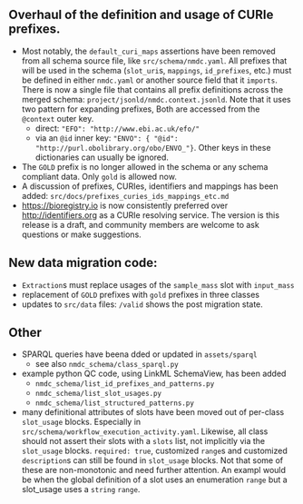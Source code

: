 ## Overhaul of the definition and usage of CURIe prefixes. 
- Most notably, the `default_curi_maps` assertions have been 
removed from all schema source file, like `src/schema/nmdc.yaml`. All prefixes that will be used in the schema 
(`slot_uri`s, `mappings`, `id_prefixes`, etc.) must be defined in either `nmdc.yaml` or  another source field that it
`imports`. There is now a single file that contains all prefix definitions across the merged schema: 
`project/jsonld/nmdc.context.jsonld`. Note that it uses two pattern for expanding prefixes, Both are accessed from the
`@context` outer key.
  - direct: `"EFO": "http://www.ebi.ac.uk/efo/"`
  - via an `@id` inner key: `"ENVO": { "@id": "http://purl.obolibrary.org/obo/ENVO_"}`. 
Other keys in these dictionaries can usually be ignored.
- The `GOLD` prefix is no longer allowed in the schema or any schema compliant data. Only `gold` is allowed now.
- A discussion of prefixes, CURIes, identifiers and mappings has been added: `src/docs/prefixes_curies_ids_mappings_etc.md`
- https://bioregistry.io is now consistently preferred over http://identifiers.org as a CURIe resolving service.
The version is this release is a draft, and community members are welcome to ask questions or make suggestions.

## New data migration code:
- `Extraction`s must replace usages of the `sample_mass` slot with `input_mass`
- replacement of `GOLD` prefixes with `gold` prefixes in three classes 
- updates to `src/data` files: `/valid` shows the post migration state.

## Other
- SPARQL queries have beena dded or updated in `assets/sparql`
  - see also  `nmdc_schema/class_sparql.py`
- example python QC code, using LinkML SchemaView, has been added
  - `nmdc_schema/list_id_prefixes_and_patterns.py`
  - `nmdc_schema/list_slot_usages.py`
  - `nmdc_schema/list_structured_patterns.py`
- many definitional attributes of slots have been moved out of per-class `slot_usage` blocks. 
Especially in `src/schema/workflow_execution_activity.yaml`. Likewise, all class should not assert their slots with a
`slots` list, not implicitly via the `slot_usage` blocks. `required: true`, customized `range`s and customized `description`s 
can still be found in `slot_usage` blocks. Not that some of these are non-monotonic and need further attention. 
An exampl would be when the global definition of a slot uses an enumeration `range` but a slot_usage uses a `string` `range`.
